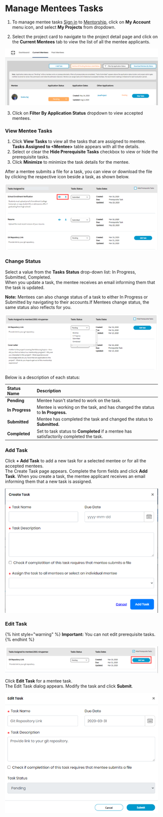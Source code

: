# Manage Mentees Tasks

1. To manage mentee tasks [Sign in](../../../sso/sign-in/) to [Mentorship](https://people.communitybridge.org/), click on **My Account** menu icon, and select **My Projects** from dropdown.

2. Select the project card to navigate to the project detail page and click on the **Current Mentees** tab to view the list of all the mentee applicants. 

![](../../../.gitbook/assets/view-mentee-task.png)

3. Click on **Filter By Application Status** dropdown to view accepted mentees.

### **View Mentee Tasks**

1. Click **View Tasks** to view all the tasks that are assigned to mentee. **Tasks Assigned to &lt;Mentee&gt;** table appears with all the details. 
2. Select or clear the **Hide Prerequisite Tasks** checkbox to view or hide the prerequisite tasks.
3. Click **Minimize** to minimize the task details for the mentee.

After a mentee submits a file for a task, you can view or download the file by clicking the respective icon beside a task, as shown below.

![](../../../.gitbook/assets/view-mentee-tasks-for-admin.png)

### **Change Status**

Select a value from the **Tasks** **Status** drop-down list: In Progress, Submitted, Completed.  
When you update a task, the mentee receives an email informing them that the task is updated.

**Note:** Mentees can also change status of a task to either In Progress or Submitted by navigating to their accounts.If Mentees change status, the same status also reflects for you.

![](../../../.gitbook/assets/mentee-tasks%20%283%29.png)

Below is a description of each status:

| Status Name | Description |
| :--- | :--- |
| **Pending** | Mentee hasn't started to work on the task. |
| **In Progress** | Mentee is working on the task, and has changed the status to **In Progress.** |
| **Submitted** | Mentee has completed the task and changed the status to **Submitted.** |
| **Completed** | Set to task status to **Completed** if a mentee has satisfactorily completed the task. |

### **Add Task**

Click **+ Add Task** to add a new task for a selected mentee or for all the accepted mentees.  
The Create Task page appears. Complete the form fields and click **Add Task**. When you create a task, the mentee applicant receives an email informing them that a new task is assigned.

![](../../../.gitbook/assets/create-a-task.png)

### **Edit Task**

{% hint style="warning" %}
**Important:** You can not edit prerequisite tasks.
{% endhint %}

![](../../../.gitbook/assets/edit-mentee-task.png)

Click **Edit Task** for a mentee task.  
 The Edit Task dialog appears. Modify the task and click **Submit**.

![](../../../.gitbook/assets/edit-task.png)

